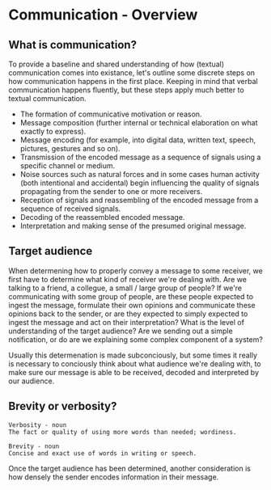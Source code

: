 # Communication - Overview
## What is communication?
To provide a baseline and shared understanding of how (textual) communication comes into existance, let's outline some discrete steps on how communication happens in the first place. Keeping in mind that verbal communication happens fluently, but these steps apply much better to textual communication.

- The formation of communicative motivation or reason.
- Message composition (further internal or technical elaboration on what exactly to express).
- Message encoding (for example, into digital data, written text, speech, pictures, gestures and so on).
- Transmission of the encoded message as a sequence of signals using a specific channel or medium.
- Noise sources such as natural forces and in some cases human activity (both intentional and accidental) begin influencing the quality of signals propagating from the sender to one or more receivers.
- Reception of signals and reassembling of the encoded message from a sequence of received signals.
- Decoding of the reassembled encoded message.
- Interpretation and making sense of the presumed original message.

## Target audience
When determening how to properly convey a message to some receiver, we first have to determine what kind of receiver we're dealing with. Are we talking to a friend, a collegue, a small / large group of people? If we're communicating with some group of people, are these people expected to ingest the message, formulate their own opinions and communicate these opinions back to the sender, or are they expected to simply expected to ingest the message and act on their interpretation? What is the level of understanding of the target audience? Are we sending out a simple notification, or do are we explaining some complex component of a system?

Usually this determenation is made subconciously, but some times it really is necessary to conciously think about what audience we're dealing with, to make sure our message is able to be received, decoded and interpreted by our audience. 

## Brevity or verbosity?
```
Verbosity - noun
The fact or quality of using more words than needed; wordiness.
```
```
Brevity - noun
Concise and exact use of words in writing or speech.
```
Once the target audience has been determined, another consideration is how densely the sender encodes information in their message. 